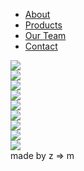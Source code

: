 <!DOCTYPE html>
<html>
<head>
  <title>Layout Master</title>
  <link rel="stylesheet" type="text/css" href="./style.css">
</head>
<body>
  <nav class="zone blue sticky">
      <ul class="main-nav">
          <li><a href="">About</a></li>
          <li><a href="">Products</a></li>
          <li><a href="">Our Team</a></li>
          <li class="push"><a href="">Contact</a></li>
  </ul>
  </nav>
  <div class="container"><img class="cover" src="./img/undraw.png"></div>
  <div class="zone blue grid-wrapper">
    <div class="box zone"><img src="./img/files_2.png"></div>
    <div class="box zone"><img src="./img/server_2_2.png"></div>
    <div class="box zone"><img src="./img/monitor_settings_2.png"></div>
    <div class="box zone"><img src="./img/server_3.png"></div>
    <div class="box zone"><img src="./img/data_storage_2_2.png"></div>
    <div class="box zone"><img src="./img/monitor_coding_2.png"></div>
    <div class="box zone"><img src="./img/desktop_analytics_2.png"></div>
    <div class="box zone"><img src="./img/server_safe_2.png"></div>
  </div>
  <footer class="zone yellow">made by z => m</footer>
</div>
</body>
</html>
